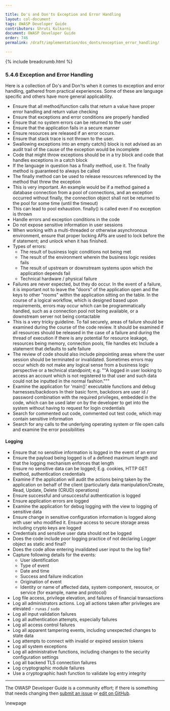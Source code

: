 ```yaml
---

title: Do's and Don'ts Exception and Error Handling
layout: col-document
tags: OWASP Developer Guide
contributors: Shruti Kulkarni
document: OWASP Developer Guide
order: 746
permalink: /draft/implementation/dos_donts/exception_error_handling/

---
```


{% include breadcrumb.html %}

### 5.4.6 Exception and Error Handling

Here is a collection of Do's and Don'ts when it comes to exception and error handling, gathered from practical experiences.
Some of these are language specific and others have more general applicability.

* Ensure that all method/function calls that return a value have proper error handling and return value checking
* Ensure that exceptions and error conditions are properly handled
* Ensure that no system errors can be returned to the user
* Ensure that the application fails in a secure manner
* Ensure resources are released if an error occurs.
* Ensure that stack trace is not thrown to the user.
* Swallowing exceptions into an empty catch() block is not advised as an audit trail
    of the cause of the exception would be incomplete
* Code that might throw exceptions should be in a try block and code that handles exceptions in a catch block
* If the language in question has a finally method, use it. The finally method is guaranteed to always be called
* The finally method can be used to release resources referenced by the method that threw the exception
* This is very important. An example would be if a method gained a database connection from a pool of connections,
    and an exception occurred without finally, the connection object shall not be returned
    to the pool for some time (until the timeout)
* This can lead to pool exhaustion. finally() is called even if no exception is thrown
* Handle errors and exception conditions in the code
* Do not expose sensitive information in user sessions
* When working with a multi-threaded or otherwise asynchronous environment,
    ensure that proper locking APIs are used to lock before the if statement;
    and unlock when it has finished.
* Types of errors:
  * The result of business logic conditions not being met
  * The result of the environment wherein the business logic resides fails
  * The result of upstream or downstream systems upon which the application depends fail
  * Technical hardware / physical failure
* Failures are never expected, but they do occur.
    In the event of a failure, it is important not to leave the "doors" of the application open
    and the keys to other "rooms" within the application sitting on the table.
    In the course of a logical workflow, which is designed based upon requirements,
    errors may occur which can be programmatically handled,
    such as a connection pool not being available, or a downstream server not being contactable
* This is a very tricky guideline.
    To fail securely, areas of failure should be examined during the course of the code review.
    It should be examined if all resources should be released in the case of a failure
    and during the thread of execution if there is any potential for resource leakage,
    resources being memory, connection pools, file handles etc
    Include a statement that defaults to safe failure
* The review of code should also include pinpointing areas where the user session should be terminated or invalidated.
Sometimes errors may occur which do not make any logical sense from a business logic perspective
or a technical standpoint;
    e.g: ""A logged in user looking to access an account which is not registered to that user
    and such data could not be inputted in the normal fashion."""
* Examine the application for 'main()' executable functions and debug harnesses/backdoors
    In their basic form, backdoors are user id / password combination with the required privileges, embedded in the code,
    which can be used later on by the developer to get into the system without having to request for login credentials
* Search for commented out code, commented out test code, which may contain sensitive information
* Search for any calls to the underlying operating system or file open calls and examine the error possibilities

#### Logging

* Ensure that no sensitive information is logged in the event of an error
* Ensure the payload being logged is of a defined maximum length and that the logging mechanism enforces that length
* Ensure no sensitive data can be logged; E.g. cookies, HTTP GET method, authentication credentials
* Examine if the application will audit the actions being taken by the application on behalf of the client
    (particularly data manipulation/Create, Read, Update, Delete (CRUD) operations)
* Ensure successful and unsuccessful authentication is logged
* Ensure application errors are logged
* Examine the application for debug logging with the view to logging of sensitive data
* Ensure change in sensitive configuration information is logged along with user who modified it.
    Ensure access to secure storage areas including crypto keys are logged
* Credentials and sensitive user data should not be logged
* Does the code include poor logging practice of not declaring Logger object as static and final?
* Does the code allow entering invalidated user input to the log file?
* Capture following details for the events:
  * User identification
  * Type of event
  * Date and time
  * Success and failure indication
  * Origination of event
  * Identity or name of affected data, system component, resource, or service (for example, name and protocol)
* Log file access, privilege elevation, and failures of financial transactions
* Log all administrators actions. Log all actions taken after privileges are elevated - `runas` / `sudo`
* Log all input validation failures
* Log all authentication attempts, especially failures
* Log all access control failures
* Log all apparent tampering events, including unexpected changes to state data
* Log attempts to connect with invalid or expired session tokens
* Log all system exceptions
* Log all administrative functions, including changes to the security configuration settings
* Log all backend TLS connection failures
* Log cryptographic module failures
* Use a cryptographic hash function to validate log entry integrity

----

The OWASP Developer Guide is a community effort; if there is something that needs changing
then [submit an issue][issue070406] or [edit on GitHub][edit070406].

[issue070406]: https://github.com/OWASP/www-project-developer-guide/issues/new?labels=enhancement&template=request.md&title=Update:%2007-implementation/04-dos-donts/06-exception-error-handling
[edit070406]: https://github.com/OWASP/www-project-developer-guide/blob/main/draft/07-implementation/04-dos-donts/06-exception-error-handling.md

\newpage
